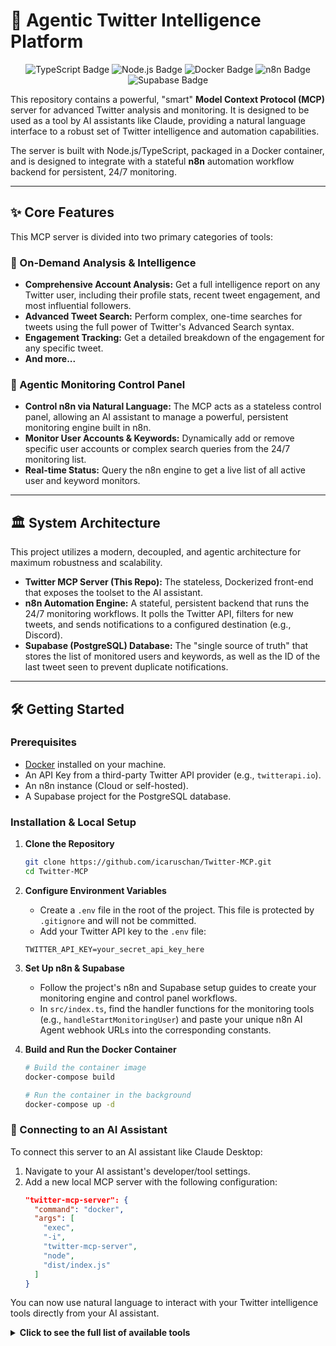 # 🚀 Agentic Twitter Intelligence Platform

<p align="center">
  <img src="https://img.shields.io/badge/TypeScript-3178C6?style=for-the-badge&logo=typescript&logoColor=white" alt="TypeScript Badge"/>
  <img src="https://img.shields.io/badge/Node.js-339933?style=for-the-badge&logo=nodedotjs&logoColor=white" alt="Node.js Badge"/>
  <img src="https://img.shields.io/badge/Docker-2496ED?style=for-the-badge&logo=docker&logoColor=white" alt="Docker Badge"/>
  <img src="https://img.shields.io/badge/n8n-1A1A3D?style=for-the-badge&logo=n8n&logoColor=white" alt="n8n Badge"/>
  <img src="https://img.shields.io/badge/Supabase-3ECF8E?style=for-the-badge&logo=supabase&logoColor=white" alt="Supabase Badge"/>
</p>

This repository contains a powerful, "smart" **Model Context Protocol (MCP)** server for advanced Twitter analysis and monitoring. It is designed to be used as a tool by AI assistants like Claude, providing a natural language interface to a robust set of Twitter intelligence and automation capabilities.

The server is built with Node.js/TypeScript, packaged in a Docker container, and is designed to integrate with a stateful **n8n** automation workflow backend for persistent, 24/7 monitoring.

---

## ✨ Core Features

This MCP server is divided into two primary categories of tools:

### 🔬 On-Demand Analysis & Intelligence
*   **Comprehensive Account Analysis:** Get a full intelligence report on any Twitter user, including their profile stats, recent tweet engagement, and most influential followers.
*   **Advanced Tweet Search:** Perform complex, one-time searches for tweets using the full power of Twitter's Advanced Search syntax.
*   **Engagement Tracking:** Get a detailed breakdown of the engagement for any specific tweet.
*   **And more...**

### 🤖 Agentic Monitoring Control Panel
*   **Control n8n via Natural Language:** The MCP acts as a stateless control panel, allowing an AI assistant to manage a powerful, persistent monitoring engine built in n8n.
*   **Monitor User Accounts & Keywords:** Dynamically add or remove specific user accounts or complex search queries from the 24/7 monitoring list.
*   **Real-time Status:** Query the n8n engine to get a live list of all active user and keyword monitors.

---

## 🏛️ System Architecture

This project utilizes a modern, decoupled, and agentic architecture for maximum robustness and scalability.

-   **Twitter MCP Server (This Repo):** The stateless, Dockerized front-end that exposes the toolset to the AI assistant.
-   **n8n Automation Engine:** A stateful, persistent backend that runs the 24/7 monitoring workflows. It polls the Twitter API, filters for new tweets, and sends notifications to a configured destination (e.g., Discord).
-   **Supabase (PostgreSQL) Database:** The "single source of truth" that stores the list of monitored users and keywords, as well as the ID of the last tweet seen to prevent duplicate notifications.

---

## 🛠️ Getting Started

### Prerequisites
- [Docker](https://www.docker.com/products/docker-desktop/) installed on your machine.
- An API Key from a third-party Twitter API provider (e.g., `twitterapi.io`).
- An n8n instance (Cloud or self-hosted).
- A Supabase project for the PostgreSQL database.

### Installation & Local Setup

1.  **Clone the Repository**
    ```bash
    git clone https://github.com/icaruschan/Twitter-MCP.git
    cd Twitter-MCP
    ```

2.  **Configure Environment Variables**
    -   Create a `.env` file in the root of the project. This file is protected by `.gitignore` and will not be committed.
    -   Add your Twitter API key to the `.env` file:
      ```env
      TWITTER_API_KEY=your_secret_api_key_here
      ```

3.  **Set Up n8n & Supabase**
    -   Follow the project's n8n and Supabase setup guides to create your monitoring engine and control panel workflows.
    -   In `src/index.ts`, find the handler functions for the monitoring tools (e.g., `handleStartMonitoringUser`) and paste your unique n8n AI Agent webhook URLs into the corresponding constants.

4.  **Build and Run the Docker Container**
    ```bash
    # Build the container image
    docker-compose build

    # Run the container in the background
    docker-compose up -d
    ```

### 🔌 Connecting to an AI Assistant

To connect this server to an AI assistant like Claude Desktop:

1.  Navigate to your AI assistant's developer/tool settings.
2.  Add a new local MCP server with the following configuration:
    ```json
    "twitter-mcp-server": {
      "command": "docker",
      "args": [
        "exec",
        "-i",
        "twitter-mcp-server",
        "node",
        "dist/index.js"
      ]
    }
    ```
You can now use natural language to interact with your Twitter intelligence tools directly from your AI assistant.

<details>
<summary><strong>Click to see the full list of available tools</strong></summary>

- `start_monitoring_user`
- `stop_monitoring_user`
- `list_monitored_users`
- `start_monitoring_keyword`
- `stop_monitoring_keyword`
- `list_monitored_keywords`
- `analyze_account`
- `search_tweets`
- `track_engagement`
- `check_relationships`
- `get_mentions`
- `get_trends`
- `batch_analyze`

</details>
